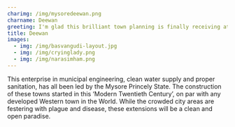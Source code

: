 ```yaml
---
charimg: /img/mysoredeewan.png
charname: Deewan
greeting: I'm glad this brilliant town planning is finally receiving attention.
title: Deewan
images:
  - img: /img/basvangudi-layout.jpg
  - img: /img/cryinglady.png
  - img: /img/narasimham.png
---
```

This enterprise in municipal engineering, clean water supply and proper sanitation, has all been led by the Mysore Princely State. The construction of these towns started in this ‘Modern Twentieth Century’, on par with any developed Western town in the World. While the crowded city areas are festering with plague and disease, these extensions will be a clean and open paradise.